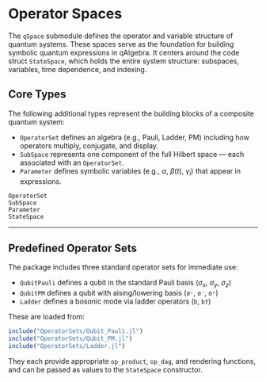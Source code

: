 # Operator Spaces

The `qSpace` submodule defines the operator and variable structure of quantum systems. These spaces serve as the foundation for building symbolic quantum expressions in qAlgebra. It centers around the code struct `StateSpace`, which holds the entire system structure: subspaces, variables, time dependence, and indexing.

## Core Types

The following additional types represent the building blocks of a composite quantum system:
- `OperatorSet` defines an algebra (e.g., Pauli, Ladder, PM) including how operators multiply, conjugate, and display.
- `SubSpace` represents one component of the full Hilbert space — each associated with an `OperatorSet`.
- `Parameter` defines symbolic variables (e.g., $\alpha$, $\beta(t)$, $\gamma_i$) that appear in expressions.

```@docs
OperatorSet
SubSpace
Parameter
StateSpace
```

---

## Predefined Operator Sets

The package includes three standard operator sets for immediate use:

- `QubitPauli` defines a qubit in the standard Pauli basis ($\sigma_x$, $\sigma_y$, $\sigma_z$)
- `QubitPM` defines a qubit with aising/lowering basis (`σ⁺`, `σ⁻`, `σᶻ`)
- `Ladder` defines a bosonic mode via ladder operators (`b`, `b†`)

These are loaded from:

```julia
include("OperatorSets/Qubit_Pauli.jl")
include("OperatorSets/Qubit_PM.jl")
include("OperatorSets/Ladder.jl")
```

They each provide appropriate `op_product`, `op_dag`, and rendering functions, and can be passed as values to the `StateSpace` constructor.